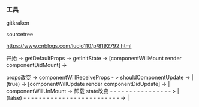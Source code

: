 

### 工具
gitkraken

sourcetree

https://www.cnblogs.com/lucio110/p/8192792.html









开始 -> getDefaultProps  -> getInitState -> [componentWillMount render componentDidMount]  -> 

props改变 ->  componentWillReceiveProps - > shouldComponentUpdate -> | (true) ->  [componentWillUpdate render componentDidUpdate] -> | componentWillUnMount -> 卸载
state改变 - - - - - - - - - - - - - - - - >                          | (false) - - - - - - - - - - - - - - - - - - - - - - - - - ->  |   

